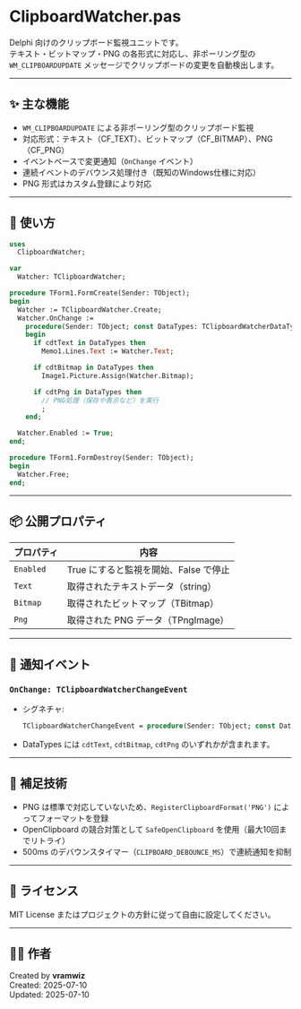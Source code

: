 # ClipboardWatcher.pas

Delphi 向けのクリップボード監視ユニットです。  
テキスト・ビットマップ・PNG の各形式に対応し、非ポーリング型の `WM_CLIPBOARDUPDATE` メッセージでクリップボードの変更を自動検出します。

---

## ✨ 主な機能

- `WM_CLIPBOARDUPDATE` による非ポーリング型のクリップボード監視
- 対応形式：テキスト（CF_TEXT）、ビットマップ（CF_BITMAP）、PNG（CF_PNG）
- イベントベースで変更通知（`OnChange` イベント）
- 連続イベントのデバウンス処理付き（既知のWindows仕様に対応）
- PNG 形式はカスタム登録により対応

---

## 🔧 使い方

```pascal
uses
  ClipboardWatcher;

var
  Watcher: TClipboardWatcher;

procedure TForm1.FormCreate(Sender: TObject);
begin
  Watcher := TClipboardWatcher.Create;
  Watcher.OnChange :=
    procedure(Sender: TObject; const DataTypes: TClipboardWatcherDataTypes)
    begin
      if cdtText in DataTypes then
        Memo1.Lines.Text := Watcher.Text;

      if cdtBitmap in DataTypes then
        Image1.Picture.Assign(Watcher.Bitmap);

      if cdtPng in DataTypes then
        // PNG処理（保存や表示など）を実行
        ;
    end;

  Watcher.Enabled := True;
end;

procedure TForm1.FormDestroy(Sender: TObject);
begin
  Watcher.Free;
end;
```

---

## 📦 公開プロパティ

| プロパティ | 内容 |
|------------|------|
| `Enabled`  | True にすると監視を開始、False で停止 |
| `Text`     | 取得されたテキストデータ（string） |
| `Bitmap`   | 取得されたビットマップ（TBitmap） |
| `Png`      | 取得された PNG データ（TPngImage） |

---

## 📡 通知イベント

### `OnChange: TClipboardWatcherChangeEvent`

- シグネチャ:
  ```pascal
  TClipboardWatcherChangeEvent = procedure(Sender: TObject; const DataTypes: TClipboardWatcherDataTypes) of object;
  ```
- DataTypes には `cdtText`, `cdtBitmap`, `cdtPng` のいずれかが含まれます。

---

## 🧠 補足技術

- PNG は標準で対応していないため、`RegisterClipboardFormat('PNG')` によってフォーマットを登録
- OpenClipboard の競合対策として `SafeOpenClipboard` を使用（最大10回までリトライ）
- 500ms のデバウンスタイマー（`CLIPBOARD_DEBOUNCE_MS`）で連続通知を抑制

---

## 📄 ライセンス

MIT License またはプロジェクトの方針に従って自由に設定してください。

---

## 🧑‍💻 作者

Created by **vramwiz**  
Created: 2025-07-10  
Updated: 2025-07-10

